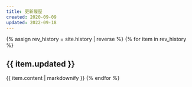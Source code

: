 ```yaml
---
title: 更新履歴
created: 2020-09-09
updated: 2022-09-18
---
```

{% assign rev_history = site.history | reverse %}
{% for item in rev_history %}
## <a name="{{ item.updated }}">{{ item.updated }}</a>
{{ item.content | markdownify }}
{% endfor %}
